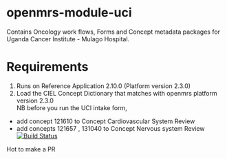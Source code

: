 # openmrs-module-uci
Contains Oncology work flows, Forms and Concept metadata packages for Uganda Cancer Institute - Mulago Hospital.
# Requirements
1. Runs on Reference Application 2.10.0 (Platform version 2.3.0)  
2. Load the CIEL Concept Dictionary that matches with openmrs platform version 2.3.0   
NB before you run the UCI intake form,
* add concept 121610  to Concept Cardiovascular System Review 
* add concepts 121657  , 131040  to Concept Nervous system Review 
[![Build Status](https://travis-ci.com/UCI-BAHMNI/openmrs-module-uci.svg?branch=master)](https://travis-ci.com/UCI-BAHMNI/openmrs-module-uci)

Hot to make a PR